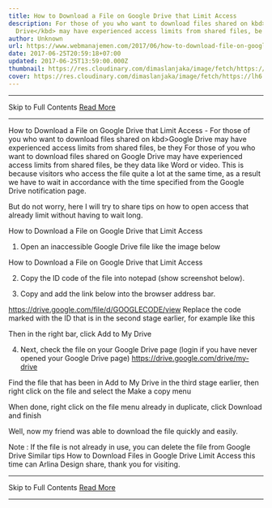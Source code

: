 ```yaml
---
title: How to Download a File on Google Drive that Limit Access
description: For those of you who want to download files shared on kbd>Google
  Drive</kbd> may have experienced access limits from shared files, be they
author: Unknown
url: https://www.webmanajemen.com/2017/06/how-to-download-file-on-google-drive.html
date: 2017-06-25T20:59:18+07:00
updated: 2017-06-25T13:59:00.000Z
thumbnail: https://res.cloudinary.com/dimaslanjaka/image/fetch/https://lh6.ggpht.com/k7Z4J1IIXXJnC2NRnFfJNlkn7kZge4Zx-Yv5uqYf4222tx74wXDzW24OvOxlcpw0KcQ=w300
cover: https://res.cloudinary.com/dimaslanjaka/image/fetch/https://lh6.ggpht.com/k7Z4J1IIXXJnC2NRnFfJNlkn7kZge4Zx-Yv5uqYf4222tx74wXDzW24OvOxlcpw0KcQ=w300
---
```


<hr/> Skip to Full Contents <a href="https://www.webmanajemen.com/2017/06/how-to-download-file-on-google-drive.html" rel="follow" class="button" id="read-more">Read More</a> <hr/> How to Download a File on Google Drive that Limit Access - For those of you who want to download files shared on kbd>Google Drive</kbd> may have experienced access limits from shared files, be they For those of you who want to download files shared on Google Drive may have experienced access limits from shared files, be they data like Word or video. This is because visitors who access the file quite a lot at the same time, as a result we have to wait in accordance with the time specified from the Google Drive notification page.

But do not worry, here I will try to share tips on how to open access that already limit without having to wait long.

How to Download a File on Google Drive that Limit Access
1. Open an inaccessible Google Drive file like the image below


How to Download a File on Google Drive that Limit Access

2. Copy the ID code of the file into notepad (show screenshot below).

3. Copy and add the link below into the browser address bar.

https://drive.google.com/file/d/GOOGLECODE/view
Replace the code marked with the ID that is in the second stage earlier, for example like this

Then in the right bar, click Add to My Drive

4. Next, check the file on your Google Drive page (login if you have never opened your Google Drive page) https://drive.google.com/drive/my-drive

Find the file that has been in Add to My Drive in the third stage earlier, then right click on the file and select the Make a copy menu

When done, right click on the file menu already in duplicate, click Download and finish

Well, now my friend was able to download the file quickly and easily.

Note : If the file is not already in use, you can delete the file from Google Drive
Similar tips How to Download Files in Google Drive Limit Access this time can Arlina Design share, thank you for visiting. <hr/> Skip to Full Contents <a href="https://www.webmanajemen.com/2017/06/how-to-download-file-on-google-drive.html" rel="follow" class="button" id="read-more">Read More</a> <hr/>